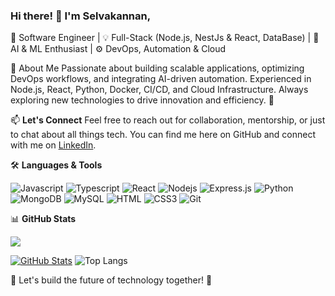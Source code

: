 ### Hi there! 👋 I'm Selvakannan,

🚀 Software Engineer | 💡 Full-Stack (Node.js, NestJs & React, DataBase) | 🤖 AI & ML Enthusiast | ⚙️ DevOps, Automation & Cloud

🌟 About Me
Passionate about building scalable applications, optimizing DevOps workflows, and integrating AI-driven automation. Experienced in Node.js, React, Python, Docker, CI/CD, and Cloud Infrastructure. Always exploring new technologies to drive innovation and efficiency. 🚀


📫 **Let's Connect**
Feel free to reach out for collaboration, mentorship, or just to chat about all things tech. You can find me here on GitHub and connect with me on [LinkedIn](https://www.linkedin.com/in/selvakannanr/).


🛠️ **Languages & Tools**

![Javascript](https://img.shields.io/badge/Javascript-F0DB4F?style=for-the-badge&labelColor=black&logo=javascript&logoColor=F0DB4F)
![Typescript](https://img.shields.io/badge/Typescript-007acc?style=for-the-badge&labelColor=black&logo=typescript&logoColor=007acc)
![React](https://img.shields.io/badge/-React-61DBFB?style=for-the-badge&labelColor=black&logo=react&logoColor=61DBFB)
![Nodejs](https://img.shields.io/badge/Nodejs-3C873A?style=for-the-badge&labelColor=black&logo=node.js&logoColor=3C873A)
![Express.js](https://img.shields.io/badge/Express.js-000000?style=for-the-badge&logo=express&logoColor=white)
![Python](https://img.shields.io/badge/Python-logo?style=for-the-badge&logo=python&logoColor=python)
![MongoDB](https://img.shields.io/badge/MongoDB-4EA94B?style=for-the-badge&logo=mongodb&logoColor=white)
![MySQL](https://img.shields.io/badge/MySQL-logoColor?style=for-the-badge&logo=MySQL&logoColor=red&color=blue)
![HTML](https://img.shields.io/badge/HTML5-E34F26?style=for-the-badge&logo=html5&logoColor=white)
![CSS3](https://img.shields.io/badge/CSS3-1572B6?style=for-the-badge&logo=css3&logoColor=white)
![Git](https://img.shields.io/badge/Git-F05032?style=for-the-badge&logo=git&logoColor=white)


📊 **GitHub Stats**

![](https://komarev.com/ghpvc/?username=your-github-selvadhoni&color=blue)

[![GitHub Stats](https://github-readme-stats.vercel.app/api?username=selvadhoni&show_icons=true&theme=radical)](https://github.com/selvadhoni)
![Top Langs](https://github-readme-stats.vercel.app/api/top-langs/?username=selvadhoni&layout=compact)


🚀 Let's build the future of technology together! 🌟
